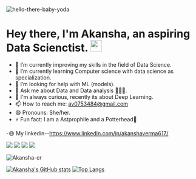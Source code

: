 ![hello-there-baby-yoda](https://user-images.githubusercontent.com/73830381/219848961-6167886c-3f65-49b9-bba1-ab3ecef5d272.gif)
# Hey there, I'm Akansha, an aspiring Data Scienctist. <img src="https://raw.githubusercontent.com/MartinHeinz/MartinHeinz/master/wave.gif" width="30px">

<!--
**Akansha-cr/Akansha-cr** is a ✨ _special_ ✨ repository because its `README.md` (this file) appears on your GitHub profile.

Here are some ideas to get you started: -->

- 🔭 I’m currently improving my skills in the field of Data Science.
- 🌱 I’m currently learning Computer science with data science as specialization.
- 🤔 I’m looking for help with ML (models).
- 💬 Ask me about Data and Data analysis 🙋‍♀️😊.
- 🤔 I'm always curious, recently its about Deep Learning.
- 📫 How to reach me: av0753484@gmail.com
- 😄 Pronouns: She/her.
- ⚡ Fun fact: I am a Astprophile and a Potterhead💮

-😃  My linkedin--https://www.linkedin.com/in/akanshaverma617/
<!-- badges -->

![](https://img.shields.io/badge/Code-Python-informational?style=flat&logo=python&logocolor=white&color=2bbc8a)
![](https://img.shields.io/badge/Code-R-informational?style=flat&logo=R&logocolor=white&color=2bbc8a)
![](https://img.shields.io/badge/OS-Windows-informational?style=flat&logo=Windows&logocolor=white&color=2bbc8a)
![](https://img.shields.io/badge/code-Cpp-informational?style=flat&logo=Cpp&logocolor=yellow&color=2bbc8a)
<p align="left"> <img src="https://komarev.com/ghpvc/?username=Akansha-cr" alt="Akansha-cr" /> </p>

<!-- cards -->

[![Akansha's GitHub stats](https://github-readme-stats.vercel.app/api?username=Akansha-cr&showicons=true&theme=radical)](https://github.com/Akansha-cr/github-readme-stats)
[![Top Langs](https://github-readme-stats.vercel.app/api/top-langs/?username=Akansha-cr&layout=compact&theme=radical)](https://github.com/Akansha-cr/github-readme-stats)
